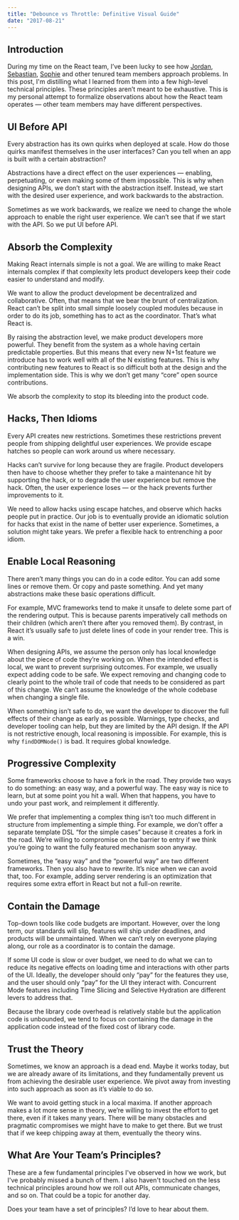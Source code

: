 ```yaml
---
title: "Debounce vs Throttle: Definitive Visual Guide"
date: "2017-08-21"
---
```


## Introduction 

During my time on the React team, I’ve been lucky to see how [Jordan](https://twitter.com/jordwalke), [Sebastian](https://twitter.com/sebmarkbage), [Sophie](https://twitter.com/sophiebits) and other tenured team members approach problems. In this post, I'm distilling what I learned from them into a few high-level technical principles. These principles aren’t meant to be exhaustive. This is my personal attempt to formalize observations about how the React team operates — other team members may have different perspectives.

## UI Before API

Every abstraction has its own quirks when deployed at scale. How do those quirks manifest themselves in the user interfaces? Can you tell when an app is built with a certain abstraction?

Abstractions have a direct effect on the user experiences — enabling, perpetuating, or even making some of them impossible. This is why when designing APIs, we don’t start with the abstraction itself. Instead, we start with the desired user experience, and work backwards to the abstraction.

Sometimes as we work backwards, we realize we need to change the whole approach to enable the right user experience. We can’t see that if we start with the API. So we put UI before API.

## Absorb the Complexity

Making React internals simple is not a goal. We are willing to make React internals complex if that complexity lets product developers keep their code easier to understand and modify.

We want to allow the product development be decentralized and collaborative. Often, that means that we bear the brunt of centralization. React can’t be split into small simple loosely coupled modules because in order to do its job, something has to act as the coordinator. That’s what React is.

By raising the abstraction level, we make product developers more powerful. They benefit from the system as a whole having certain predictable properties. But this means that every new N+1st feature we introduce has to work well with all of the N existing features. This is why contributing new features to React is so difficult both at the design and the implementation side. This is why we don’t get many “core” open source contributions.

We absorb the complexity to stop its bleeding into the product code.

## Hacks, Then Idioms

Every API creates new restrictions. Sometimes these restrictions prevent people from shipping delightful user experiences. We provide escape hatches so people can work around us where necessary.

Hacks can’t survive for long because they are fragile. Product developers then have to choose whether they prefer to take a maintenance hit by supporting the hack, or to degrade the user experience but remove the hack. Often, the user experience loses — or the hack prevents further improvements to it.

We need to allow hacks using escape hatches, and observe which hacks people put in practice. Our job is to eventually provide an idiomatic solution for hacks that exist in the name of better user experience. Sometimes, a solution might take years. We prefer a flexible hack to entrenching a poor idiom.

## Enable Local Reasoning

There aren’t many things you can do in a code editor. You can add some lines or remove them. Or copy and paste something. And yet many abstractions make these basic operations difficult.

For example, MVC frameworks tend to make it unsafe to delete some part of the rendering output. This is because parents imperatively call methods on their children (which aren’t there after you removed them). By contrast, in React it’s usually safe to just delete lines of code in your render tree. This is a win.

When designing APIs, we assume the person only has local knowledge about the piece of code they’re working on. When the intended effect is local, we want to prevent surprising outcomes. For example, we usually expect adding code to be safe. We expect removing and changing code to clearly point to the whole trail of code that needs to be considered as part of this change. We can’t assume the knowledge of the whole codebase when changing a single file.

When something isn’t safe to do, we want the developer to discover the full effects of their change as early as possible. Warnings, type checks, and developer tooling can help, but they are limited by the API design. If the API is not restrictive enough, local reasoning is impossible. For example, this is why `findDOMNode()` is bad. It requires global knowledge.

## Progressive Complexity

Some frameworks choose to have a fork in the road. They provide two ways to do something: an easy way, and a powerful way. The easy way is nice to learn, but at some point you hit a wall. When that happens, you have to undo your past work, and reimplement it differently.

We prefer that implementing a complex thing isn’t too much different in structure from implementing a simple thing. For example, we don’t offer a separate template DSL “for the simple cases” because it creates a fork in the road. We’re willing to compromise on the barrier to entry if we think you’re going to want the fully featured mechanism soon anyway.

Sometimes, the “easy way” and the “powerful way” are two different frameworks. Then you also have to rewrite. It’s nice when we can avoid that, too. For example, adding server rendering is an optimization that requires some extra effort in React but not a full-on rewrite.

## Contain the Damage

Top-down tools like code budgets are important. However, over the long term, our standards will slip, features will ship under deadlines, and products will be unmaintained. When we can’t rely on everyone playing along, our role as a coordinator is to contain the damage.

If some UI code is slow or over budget, we need to do what we can to reduce its negative effects on loading time and interactions with other parts of the UI. Ideally, the developer should only “pay” for the features they use, and the user should only “pay” for the UI they interact with. Concurrent Mode features including Time Slicing and Selective Hydration are different levers to address that.

Because the library code overhead is relatively stable but the application code is unbounded, we tend to focus on containing the damage in the application code instead of the fixed cost of library code.

## Trust the Theory

Sometimes, we know an approach is a dead end. Maybe it works today, but we are already aware of its limitations, and they fundamentally prevent us from achieving the desirable user experience. We pivot away from investing into such approach as soon as it’s viable to do so.

We want to avoid getting stuck in a local maxima. If another approach makes a lot more sense in theory, we’re willing to invest the effort to get there, even if it takes many years. There will be many obstacles and pragmatic compromises we might have to make to get there. But we trust that if we keep chipping away at them, eventually the theory wins.

## What Are Your Team’s Principles?

These are a few fundamental principles I've observed in how we work, but I've probably missed a bunch of them. I also haven't touched on the less technical principles around how we roll out APIs, communicate changes, and so on. That could be a topic for another day.

Does your team have a set of principles? I’d love to hear about them.


